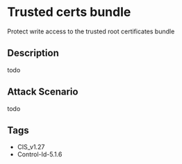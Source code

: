 # Trusted certs bundle
Protect write access to the trusted root certificates bundle

## Description
todo

## Attack Scenario
todo

## Tags
- CIS_v1.27
- Control-Id-5.1.6







